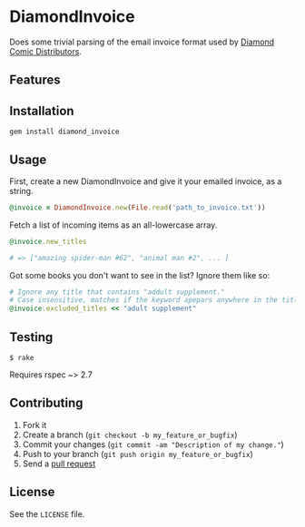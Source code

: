 # DiamondInvoice

Does some trivial parsing of the email invoice format used by [Diamond Comic
Distributors](http://www.diamondcomics.com/). 

## Features


## Installation

    gem install diamond_invoice

## Usage

First, create a new DiamondInvoice and give it your emailed invoice, as a
string.

```ruby
@invoice = DiamondInvoice.new(File.read('path_to_invoice.txt'))
```

Fetch a list of incoming items as an all-lowercase array.

```ruby
@invoice.new_titles

# => ["amazing spider-man #62", "animal man #2", ... ]
```

Got some books you don't want to see in the list? Ignore them like so:

```ruby
# Ignore any title that contains "addult supplement."
# Case insensitive, matches if the keyword apepars anywhere in the title.
@invoice.excluded_titles << "adult supplement" 
```

## Testing

    $ rake 

Requires rspec ~> 2.7

## Contributing

1. Fork it
2. Create a branch (`git checkout -b my_feature_or_bugfix`)
3. Commit your changes (`git commit -am "Description of my change."`)
4. Push to your branch (`git push origin my_feature_or_bugfix`)
5. Send a [pull request](http://help.github.com/send-pull-requests/)

## License

See the `LICENSE` file.
